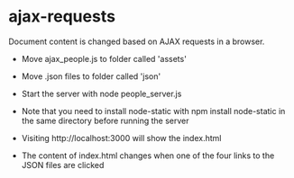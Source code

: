 # ajax-requests
Document content is changed based on AJAX requests in a browser.

* Move ajax_people.js to folder called 'assets'
* Move .json files to folder called 'json'

* Start the server with node people_server.js
* Note that you need to install node-static with npm install node-static in the same directory before running the server
* Visiting http://localhost:3000 will show the index.html
* The content of index.html changes when one of the four links to the JSON files are clicked

